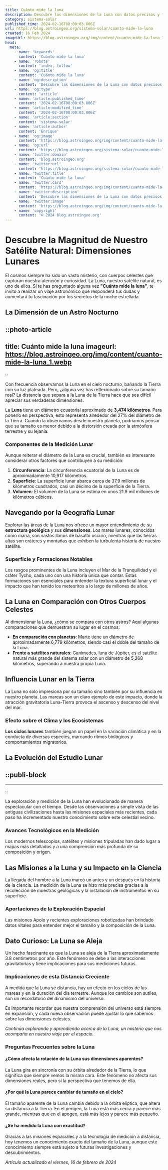```yaml
---
title: Cuánto mide la luna
description: Descubre las dimensiones de la Luna con datos precisos y fascinantes. Una mirada científica a su tamaño real y su impacto en la Tierra.
category: sistema-solar
published_time: 2024-02-16T08:00:03.806Z
url: https://blog.astroingeo.org/sistema-solar/cuanto-mide-la-luna
created: 16 Feb 2024
imageUrl: https://blog.astroingeo.org/img/content/cuanto-mide-la-luna_1.webp
head:
  meta:
    - name: 'keywords'
      content: 'Cuánto mide la luna'
    - name: 'robots'
      content: 'index, follow'
    - name: 'og:title'
      content: 'Cuánto mide la luna'
    - name: 'og:description'
      content: 'Descubre las dimensiones de la Luna con datos precisos y fascinantes. Una mirada científica a su tamaño real y su impacto en la Tierra.'
    - name: 'og:type'
      content: 'article'
    - name: 'article:published_time'
      content: '2024-02-16T08:00:03.806Z'
    - name: 'article:modified_time'
      content: '2024-02-16T08:00:03.806Z'
    - name: 'article:section'
      content: 'sistema-solar'
    - name: 'article:author'
      content: 'Enrique'
    - name: 'og:image'
      content: 'https://blog.astroingeo.org/img/content/cuanto-mide-la-luna_1.webp'
    - name: 'og:url'
      content: 'https://blog.astroingeo.org/sistema-solar/cuanto-mide-la-luna'
    - name: 'twitter:domain'
      content: 'blog.astroingeo.org'
    - name: 'twitter:url'
      content: 'https://blog.astroingeo.org/sistema-solar/cuanto-mide-la-luna'
    - name: 'twitter:title'
      content: 'Cuánto mide la luna'
    - name: 'twitter:card'
      content: 'https://blog.astroingeo.org/img/content/cuanto-mide-la-luna_1.webp'
    - name: 'twitter:description'
      content: 'Descubre las dimensiones de la Luna con datos precisos y fascinantes. Una mirada científica a su tamaño real y su impacto en la Tierra.'
    - name: 'twitter:image'
      content: 'https://blog.astroingeo.org/img/content/cuanto-mide-la-luna_1.webp'
    - name: 'copyright'
      content: '© 2024 blog.astroingeo.org'
---
```

# Descubre la Magnitud de Nuestro Satélite Natural: Dimensiones Lunares

El cosmos siempre ha sido un vasto misterio, con cuerpos celestes que capturan nuestra atención y curiosidad. La Luna, nuestro satélite natural, es uno de ellos. Si te has preguntado alguna vez **"Cuánto mide la luna"**, te invito a realizar un viaje astronómico que responderá tus dudas y aumentará tu fascinación por los secretos de la noche estrellada.

## La Dimensión de un Astro Nocturno


::photo-article
---
title: Cuánto mide la luna
imageurl: https://blog.astroingeo.org/img/content/cuanto-mide-la-luna_1.webp
---
::



Con frecuencia observamos la Luna en el cielo nocturno, bañando la Tierra con su luz plateada. Pero, ¿alguna vez has reflexionado sobre su tamaño real? La distancia que separa a la Luna de la Tierra hace que sea difícil apreciar sus verdaderas dimensiones. 

La **Luna** tiene un diámetro ecuatorial aproximado de **3,474 kilómetros**. Para ponerlo en perspectiva, esto representa alrededor del 27% del diámetro de la Tierra. Cuando la observamos desde nuestro planeta, podríamos pensar que su tamaño es menor debido a la distorsión creada por la atmósfera terrestre y su lejanía.

### Componentes de la Medición Lunar

Aunque reiterar el diámetro de la Luna es crucial, también es interesante considerar otros factores que contribuyen a su medición:

1. **Circunferencia**: La circunferencia ecuatorial de la Luna es de aproximadamente 10,917 kilómetros.
2. **Superficie**: La superficie lunar abarca cerca de 37.9 millones de kilómetros cuadrados, casi un décimo de la superficie de la Tierra.
3. **Volumen**: El volumen de la Luna se estima en unos 21.9 mil millones de kilómetros cúbicos.

## Navegando por la Geografía Lunar

Explorar las áreas de la Luna nos ofrece un mayor entendimiento de su **estructura geológica** y sus **dimensiones**. Los mares lunares, conocidos como maria, son vastos llanos de basalto oscuro, mientras que las tierras altas son cráteres y montañas que exhiben la turbulenta historia de nuestro satélite.

### Superficie y Formaciones Notables

Los rasgos prominentes de la Luna incluyen el Mar de la Tranquilidad y el cráter Tycho, cada uno con una historia única que contar. Estas formaciones son esenciales para entender la textura superficial lunar y el impacto que han tenido los meteoritos a lo largo de millones de años.

## La Luna en Comparación con Otros Cuerpos Celestes

Al dimensionar la Luna, ¿cómo se compara con otros astros? Aquí algunas comparaciones que demuestran su lugar en el cosmos:

- **En comparación con planetas**: Marte tiene un diámetro de aproximadamente 6,779 kilómetros, siendo casi el doble del tamaño de la Luna.
- **Frente a satélites naturales**: Ganimedes, luna de Júpiter, es el satélite natural más grande del sistema solar con un diámetro de 5,268 kilómetros, superando a nuestra propia Luna.

## Influencia Lunar en la Tierra

La Luna no solo impresiona por su tamaño sino también por su influencia en nuestro planeta. Las mareas son un claro ejemplo de este impacto, donde la atracción gravitatoria Luna-Tierra provoca el ascenso y descenso del nivel del mar.

### Efecto sobre el Clima y los Ecosistemas

**Los ciclos lunares** también juegan un papel en la variación climática y en la conducta de diversas especies, marcando ritmos biológicos y comportamientos migratorios. 

## La Evolución del Estudio Lunar


  ::publi-block
  ---
  ---
  ::
  
  

La exploración y medición de la Luna han evolucionado de manera espectacular con el tiempo. Desde las observaciones a simple vista de las antiguas civilizaciones hasta las misiones espaciales más recientes, cada paso ha incrementado nuestro conocimiento sobre este celestial vecino.

### Avances Tecnológicos en la Medición

Los modernos telescopios, satélites y misiones tripuladas han dado lugar a mapas más detallados y a una comprensión más profunda de su composición y origen. 

## Las Misiones a la Luna y su Impacto en la Ciencia

La llegada del hombre a la Luna marcó un antes y un después en la historia de la ciencia. La medición de la Luna se hizo más precisa gracias a la recolección de muestras geológicas y la instalación de instrumentos en su superficie.

### Aportaciones de la Exploración Espacial

Las misiones Apolo y recientes exploraciones robotizadas han brindado datos vitales para entender mejor el tamaño y la composición de la Luna. 

## Dato Curioso: La Luna se Aleja

Un hecho fascinante es que la Luna se aleja de la Tierra aproximadamente 3.8 centímetros por año. Este fenómeno se debe a las interacciones gravitatorias y tiene implicaciones para sus mediciones futuras.

### Implicaciones de esta Distancia Creciente

A medida que la Luna se distancia, hay un efecto en los ciclos de las mareas y en la duración del día terrestre. Aunque los cambios son sutiles, son un recordatorio del dinamismo del universo.

Es importante recordar que nuestra comprensión del universo está siempre en expansión, y cada nueva observación puede ajustar lo que sabemos sobre las dimensiones celestes.

*Continúa explorando y aprendiendo acerca de la Luna, un misterio que nos acompaña en nuestro viaje por el espacio.*

### Preguntas Frecuentes sobre la Luna

#### ¿Cómo afecta la rotación de la Luna sus dimensiones aparentes?

La Luna gira en sincronía con su órbita alrededor de la Tierra, lo que significa que siempre vemos la misma cara. Este fenómeno no afecta sus dimensiones reales, pero sí la perspectiva que tenemos de ella.

#### ¿Por qué la Luna parece cambiar de tamaño en el cielo?

El tamaño aparente de la Luna cambia debido a la órbita elíptica, que altera su distancia a la Tierra. En el perigeo, la Luna está más cerca y parece más grande, mientras que en el apogeo, está más lejos y parece más pequeño.

#### ¿Se ha medido la Luna con exactitud?

Gracias a las misiones espaciales y a la tecnología de medición a distancia, hoy tenemos un conocimiento exacto del tamaño de la Luna, aunque este conocimiento siempre está sujeto a futuras investigaciones y descubrimientos.

_Artículo actualizado el viernes, 16 de febrero de 2024_